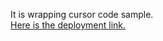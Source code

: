 It is wrapping cursor code sample.  
[Here is the deployment link.](https://gloryson.github.io/wrapping-cursor)
